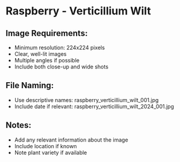 # Raspberry - Verticillium Wilt

## Image Requirements:
- Minimum resolution: 224x224 pixels
- Clear, well-lit images
- Multiple angles if possible
- Include both close-up and wide shots

## File Naming:
- Use descriptive names: raspberry_verticillium_wilt_001.jpg
- Include date if relevant: raspberry_verticillium_wilt_2024_001.jpg

## Notes:
- Add any relevant information about the image
- Include location if known
- Note plant variety if available

